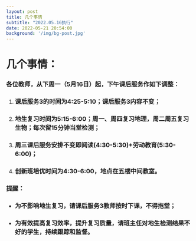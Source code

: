```yaml
---
layout: post
title: 几个事情
subtitle: "2022.05.16执行"
date: 2022-05-21 20:54:00
background: '/img/bg-post.jpg'
---
```


# 几个事情：

### 各位教师，从下周一（5月16日）起，下午课后服务作如下调整：

1. ### 课后服务3的时间为4:25-5:10；课后服务3内容不变；

2. ### 地生复习时间为5:15-6:00；周一、周四复习地理，周二周五复习生物；每次留15分钟当堂检测；

3. ### 周三课后服务安排不变即阅读(4:30-5:30)+劳动教育(5:30-6:00)；

4. ### 创新班培优时间为4:30-6:00，地点在五楼中间教室。

### 提醒：

- ### 为不影响地生复习，请课后服务3教师按时下课，不得拖堂；

- ### 为有效提高复习效率，提升复习质量，请班主任对地生检测结果不好的学生，持续跟踪和监督。

